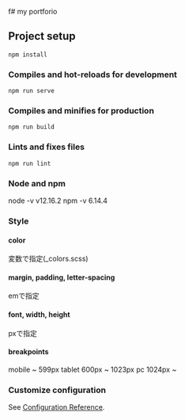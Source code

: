 f# my portforio

## Project setup
```
npm install
```

### Compiles and hot-reloads for development
```
npm run serve
```

### Compiles and minifies for production
```
npm run build
```

### Lints and fixes files
```
npm run lint
```

### Node and npm
node -v v12.16.2
npm -v 6.14.4

### Style
#### color
変数で指定(_colors.scss)

#### margin, padding, letter-spacing
emで指定

#### font, width, height
pxで指定

#### breakpoints
mobile ~ 599px
tablet 600px ~ 1023px
pc 1024px ~

### Customize configuration
See [Configuration Reference](https://cli.vuejs.org/config/).
